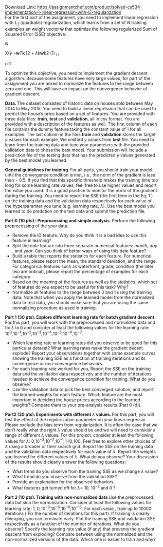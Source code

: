 Download Link: https://assignmentchef.com/product/solved-cs534-implementation-1-linear-regression-with-l2-regularization
<br>
For the first part of the assignment, you need to implement linear regression with <em>L</em><sub>2 </sub>(quadratic) regularization, which learns from a set of <em>N </em>training examples  an weight vector <strong>w </strong>that optimize the following regularized Sum of Squared Error (SSE) objective:

<em>N</em>

X(<em>y </em>−<strong>w</strong><em>T</em><strong>x </strong>)2 + <em>λ</em>k<strong>w</strong>k2                 (1) <em><sub>i             </sub></em><em><sub>i</sub></em>

<em>i</em>=1

To optimize this objective, you need to implement the gradient descent algorithm. Because some features have very large values, for part of the assignment you are asked to normalize the features to the range between zero and one. This will have an impact on the convergence behavior of gradient descent.

<strong>Data. </strong>The dataset consisted of historic data on houses sold between May 2014 to May 2015. You need to build a linear regression that can be used to predict the house’s price based on a set of features. You are provided with three data files: <strong>train</strong>, <strong>test </strong>and <strong>validation</strong>, all in csv format. You are provided with a description of the features as well. The first column of each file contains the dummy feature taking the constant value of 1 for all examples. The last column in the files <strong>train </strong>and <strong>validation </strong>stores the target <em>y </em>values for each example, We omitted <em>y </em>values from <strong>test </strong>file. You need to learn from the training data and tune your parameters with the provided validation data to chose the best model. Your submission will include a prediction file of the testing data that has the predicted <em>y </em>values generated by the best model you learned.

<strong>General guidelines for training. </strong>For all parts, you should train your model until the convergence condition is met, i.e., the norm of the gradient is less than <em> </em>= 0.5. If you find that this specific threshold makes the training time too long for some learning rate values, feel free to use higher values and report the value you used. It is a good practice to monitor the norm of the gradient during the training. You need to report the SSE (the first term in the Eq. 1 ) on the training data and the validation data respectively for each value of the hyperparamter you tune (e.g. learning rate, <em>λ</em>). Use the best model you learned to do predction on the test data and submit the prediction file.

<strong>Part 0 (10 pts) : Preprocessing and simple analysis. </strong>Perform the following preprocessing of the your data.

<ul>

 <li>Remove the ID feature. Why do you think it is a bad idea to use this feature in learning?</li>

 <li>Split the date feature into three separate numerical features: <em>month</em>, <em>day </em>, and <em>year</em>. Can you think of better ways of using this date feature?</li>

 <li>Build a table that reports the statistics for each feature. For numerical features, please report the mean, the standard deviation, and the range. For categorical features such as waterfront, grade, condition (the later two are ordinal), please report the percentage of examples for each category.</li>

 <li>Based on the meaning of the features as well as the statistics, which set of features do you expect to be useful for this task? Why?</li>

 <li>Normalize all features to the range between 0 and 1 using the training data. Note that when you apply the learned model from the normalized data to test data, you should make sure that you are using the same normalizing procedure as used in training.</li>

</ul>

<strong>Part 1 (30 pts). Explore different learning rate for batch gradient descent. </strong>For this part, you will work with the preprocessed and normalized data and fix <em>λ </em>to 0 and consider at least the following values for the learning rate: 10<sup>0</sup><em>,</em>10<sup>−1</sup><em>,</em>10<sup>−2</sup><em>,</em>10<sup>−3</sup><em>,</em>10<sup>−4</sup><em>,</em>10<sup>−5</sup><em>,</em>10<sup>−6</sup><em>,</em>10<sup>−7</sup>.

<ul>

 <li>Which learning rate or learning rates did you observe to be good for this particular dataset? What learning rates make the gradient decent explode? Report your observations together with some example curves showing the training SSE as a function of training iterations and its convergence or non-convergence behaviors.</li>

 <li>For each learning rate worked for you, Report the SSE on the training data and the validation data respectively and the number of iterations needed to achieve the convergence condition for training. What do you observe?</li>

 <li>Use the validation data to pick the best converged solution, and report the learned weights for each feature. Which feature are the most important in deciding the house prices according to the learned weights? Compare them to your pre-analysis results (Part 0 (d)).</li>

</ul>

<strong>Part2 (30 pts). Experiments with different </strong><em>λ </em><strong>values. </strong>For this part, you will test the effect of the regularization parameter on your linear regressor. Please exclude the bias term from regularization. It is often the case that we don’t really what the right <em>λ </em>value should be and we will need to consider a range of different <em>λ </em>values. For this project, consider at least the following values for <em>λ</em>: 0<em>,</em>10<sup>−3</sup><em>,</em>10<sup>−2</sup><em>,</em>10<sup>−1</sup><em>,</em>1<em>,</em>10<em>,</em>100. Feel free to explore other choices of <em>λ </em>using a broader or finer search grid. Report the SSE on the training data and the validation data respectively for each value of <em>λ</em>. Report the weights you learned for different values of <em>λ</em>. What do you observe? Your discussion of the results should clearly answer the following questions:

<ul>

 <li>What trend do you observe from the training SSE as we change <em>λ </em>value?</li>

 <li>What tread do you observe from the validation SSE?</li>

 <li>Provide an explanation for the observed behaviors.</li>

 <li>What features get turned off for <em>λ</em>= 10, 10<sup>−2 </sup>and 0 ?</li>

</ul>

<strong>Part 3 (10 pts). Training with non-normalized data </strong>Use the preprocessed data but skip the normalization. Consider at least the following values for learning rate: 1, 0<em>,</em>10<sup>−3</sup><em>,</em>10<sup>−6</sup><em>,</em>10<sup>−9</sup><em>,</em>10<sup>−15</sup>. For each value , train up to 10000 iterations ( Fix the number of iterations for this part). If training is clearly diverging, you can terminate early. Plot the training SSE and validation SSE respectively as a function of the number of iterations. What do you observe? Specify the learning rate value (if any) that prevents the gradient descent from exploding? Compare between using the normalized and the non-normalized versions of the data. Which one is easier to train and why?
